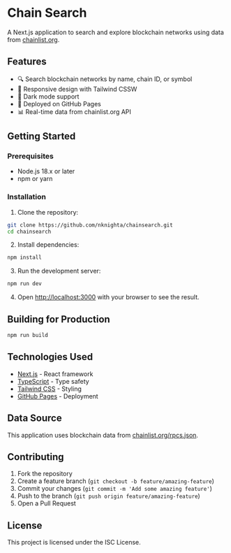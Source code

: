 # Chain Search

A Next.js application to search and explore blockchain networks using data from [chainlist.org](https://chainlist.org/).

## Features

- 🔍 Search blockchain networks by name, chain ID, or symbol
- 📱 Responsive design with Tailwind CSSW
- 🌙 Dark mode support
- 🚀 Deployed on GitHub Pages
- 📊 Real-time data from chainlist.org API

## Getting Started

### Prerequisites

- Node.js 18.x or later
- npm or yarn

### Installation

1. Clone the repository:
```bash
git clone https://github.com/nknighta/chainsearch.git
cd chainsearch
```

2. Install dependencies:
```bash
npm install
```

3. Run the development server:
```bash
npm run dev
```

4. Open [http://localhost:3000](http://localhost:3000) with your browser to see the result.

## Building for Production

```bash
npm run build
```

## Technologies Used

- [Next.js](https://nextjs.org/) - React framework
- [TypeScript](https://www.typescriptlang.org/) - Type safety
- [Tailwind CSS](https://tailwindcss.com/) - Styling
- [GitHub Pages](https://pages.github.com/) - Deployment

## Data Source

This application uses blockchain data from [chainlist.org/rpcs.json](https://chainlist.org/rpcs.json).

## Contributing

1. Fork the repository
2. Create a feature branch (`git checkout -b feature/amazing-feature`)
3. Commit your changes (`git commit -m 'Add some amazing feature'`)
4. Push to the branch (`git push origin feature/amazing-feature`)
5. Open a Pull Request

## License

This project is licensed under the ISC License.
